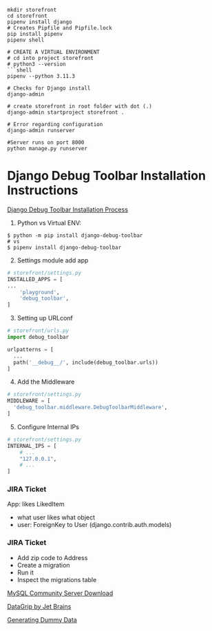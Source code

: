````shell
mkdir storefront
cd storefront
pipenv install django
# Creates Pipfile and Pipfile.lock
pip install pipenv
pipenv shell

# CREATE A VIRTUAL ENVIRONMENT
# cd into project storefront
# python3 --version
```shell
pipenv --python 3.11.3
````

```shell
# Checks for Django install
django-admin

# create storefront in root folder with dot (.)
django-admin startproject storefront .

# Error regarding configuration
django-admin runserver

#Server runs on port 8000
python manage.py runserver
```

# Django Debug Toolbar Installation Instructions

[Django Debug Toolbar Installation Process](https://django-debug-toolbar.readthedocs.io/en/latest/installation.html)

1. Python vs Virtual ENV:

```shell
$ python -m pip install django-debug-toolbar
# vs
$ pipenv install django-debug-toolbar
```

2. Settings module add app

```python
# storefront/settings.py
INSTALLED_APPS = [
...
    'playground',
    'debug_toolbar',
]
```

3. Setting up URLconf

```python
# storefront/urls.py
import debug_toolbar

urlpatterns = [
  ...
  path('__debug__/', include(debug_toolbar.urls))
]
```

4. Add the Middleware

```python
# storefront/settings.py
MIDDLEWARE = [
  'debug_toolbar.middleware.DebugToolbarMiddleware',
]
```

5. Configure Internal IPs

```python
# storefront/settings.py
INTERNAL_IPS = [
    # ...
    "127.0.0.1",
    # ...
]
```

### JIRA Ticket

App: likes
LikedItem

- what user likes what object
- user: ForeignKey to User (django.contrib.auth.models)

### JIRA Ticket

- Add zip code to Address
- Create a migration
- Run it
- Inspect the migrations table

[MySQL Community Server Download](https://dev.mysql.com/downloads/mysql/)

[DataGrip by Jet Brains](https://www.jetbrains.com/datagrip/download/#section=mac)

[Generating Dummy Data](https://mockaroo.com/)
